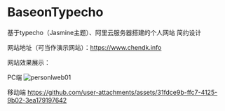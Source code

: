 # BaseonTypecho
基于typecho（Jasmine主题）、阿里云服务器搭建的个人网站 简约设计

网站地址（可当作演示网站）：https://www.chendk.info

网站效果展示：

PC端
![personlweb01](https://github.com/user-attachments/assets/60ae7992-5541-4f8c-8612-cd5a8daa634d)

移动端
https://github.com/user-attachments/assets/31fdce9b-ffc7-4125-9b02-3ea179197642

